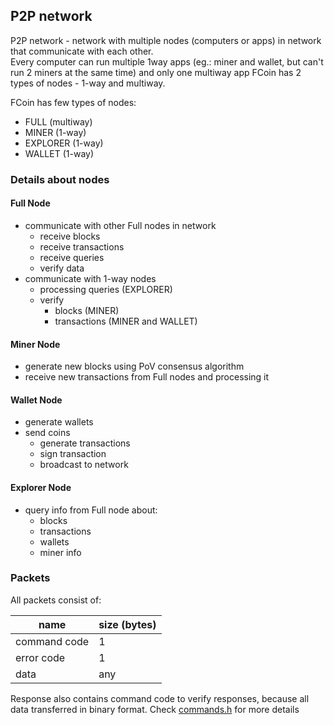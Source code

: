 ## P2P network
 
 P2P network - network with multiple nodes (computers or apps) in network that communicate with each other.   
 Every computer can run multiple 1way apps (eg.: miner and wallet, but can't run 2 miners at the same time) and only one multiway app
 FCoin has 2 types of nodes - 1-way and multiway.  

 FCoin has few types of nodes:
  - FULL        (multiway)
  - MINER       (1-way)        
  - EXPLORER    (1-way)
  - WALLET      (1-way)

### Details about nodes
#### Full Node

 - communicate with other Full nodes in network
   - receive blocks
   - receive transactions
   - receive queries
   - verify data
 - communicate with 1-way nodes
   - processing queries (EXPLORER)
   - verify 
     - blocks  (MINER)
     - transactions (MINER and WALLET)

#### Miner Node

  - generate new blocks using PoV consensus algorithm
  - receive new transactions from Full nodes and processing it

#### Wallet Node

 - generate wallets
 - send coins 
   - generate transactions
   - sign transaction
   - broadcast to network

#### Explorer Node

 - query info from Full node about:
   - blocks
   - transactions
   - wallets
   - miner info

### Packets

 All packets consist of:

| name         | size (bytes) |
|--------------|--------------|
| command code | 1            |
| error code   | 1            |
| data         | any          |

 Response also contains command code to verify responses, because all data transferred in binary format.
 Check [commands.h](../src/core/net/commands.h) for more details